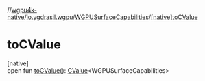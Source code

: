 //[wgpu4k-native](../../../index.md)/[io.ygdrasil.wgpu](../index.md)/[WGPUSurfaceCapabilities](index.md)/[[native]toCValue]([native]to-c-value.md)

# toCValue

[native]\
open fun [toCValue]([native]to-c-value.md)(): [CValue](https://kotlinlang.org/api/core/kotlin-stdlib/kotlinx.cinterop/-c-value/index.html)&lt;WGPUSurfaceCapabilities&gt;
